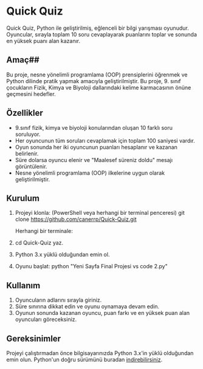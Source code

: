 # Quick Quiz #

Quick Quiz, Python ile geliştirilmiş, eğlenceli bir bilgi yarışması oyunudur. Oyuncular, sırayla toplam 10 soru cevaplayarak puanlarını toplar ve sonunda en yüksek puanı alan kazanır.

## Amaç##

Bu proje, nesne yönelimli programlama (OOP) prensiplerini öğrenmek ve Python dilinde pratik yapmak amacıyla geliştirilmiştir.
Bu proje, 9. sınıf çocukların Fizik, Kimya ve Biyoloji dallarındaki kelime karmacasının önüne geçmesini hedefler. 

## Özellikler ##

- 9.sınıf fizik, kimya ve biyoloji konularından oluşan 10 farklı soru soruluyor.
- Her oyuncunun tüm soruları cevaplamak için toplam 100 saniyesi vardır.
- Oyun sonunda her iki oyuncunun puanları hesaplanır ve kazanan belirlenir.
- Süre dolarsa oyuncu elenir ve "Maalesef süreniz doldu" mesajı görüntülenir.
- Nesne yönelimli programlama (OOP) ilkelerine uygun olarak geliştirilmiştir.

## Kurulum ##

1. Projeyi klonla: (PowerShell veya herhangi bir terminal penceresi)
   git clone https://github.com/canerrp/Quick-Quiz.git
   
   Herhangi bir terminale:
2. cd Quick-Quiz yaz.
   
3. Python 3.x yüklü olduğundan emin ol.

4. Oyunu başlat:
   python "Yeni Sayfa Final Projesi vs code 2.py"
   

## Kullanım ##

1. Oyuncuların adlarını sırayla giriniz.
2. Süre sınırına dikkat edin ve oyunu oynamaya devam edin.
3. Oyunun sonunda kazanan oyuncu, puan farkı ve en yüksek puan alan oyuncuları göreceksiniz.

## Gereksinimler

Projeyi çalıştırmadan önce bilgisayarınızda Python 3.x'in yüklü olduğundan emin olun. Python'un doğru sürümünü buradan [indirebilirsiniz](https://www.python.org/downloads/).
